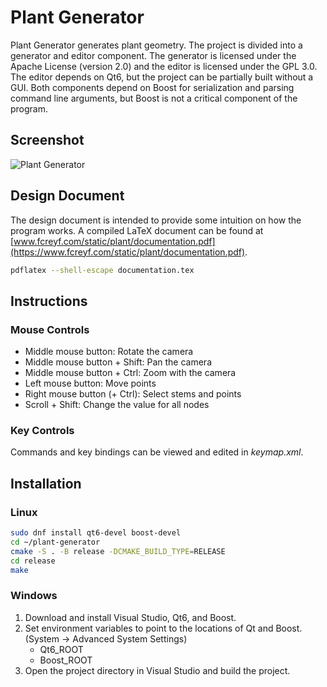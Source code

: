 # Plant Generator

Plant Generator generates plant geometry. The project is divided into a generator and editor component. The generator is licensed under the Apache License (version 2.0) and the editor is licensed under the GPL 3.0. The editor depends on Qt6, but the project can be partially built without a GUI. Both components depend on Boost for serialization and parsing command line arguments, but Boost is not a critical component of the program.

## Screenshot

![Plant Generator](https://www.fcreyf.com/static/plant/pg.jpg)

## Design Document

The design document is intended to provide some intuition on how the program works. A compiled LaTeX document can be found at [www.fcreyf.com/static/plant/documentation.pdf](https://www.fcreyf.com/static/plant/documentation.pdf).

```sh
pdflatex --shell-escape documentation.tex
```

## Instructions

### Mouse Controls

- Middle mouse button: Rotate the camera
- Middle mouse button + Shift: Pan the camera
- Middle mouse button + Ctrl: Zoom with the camera
- Left mouse button: Move points
- Right mouse button (+ Ctrl): Select stems and points
- Scroll + Shift: Change the value for all nodes

### Key Controls

Commands and key bindings can be viewed and edited in _keymap.xml_.

## Installation

### Linux

```sh
sudo dnf install qt6-devel boost-devel
cd ~/plant-generator
cmake -S . -B release -DCMAKE_BUILD_TYPE=RELEASE
cd release
make
```

### Windows

1. Download and install Visual Studio, Qt6, and Boost.
2. Set environment variables to point to the locations of Qt and Boost. (System -> Advanced System Settings)
    - Qt6_ROOT
    - Boost_ROOT
3. Open the project directory in Visual Studio and build the project.
